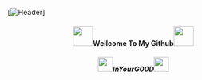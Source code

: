 [![Header](https://raw.githubusercontent.com/InYourG00D1/InYourG00D1/Master/PicsArt_12-12-07.29.04.jpg "Header")]
<h4 align="center"> <img src="https://raw.githubusercontent.com/InYourG00D1/InYourG00D1/master/3WyW.gif" width="40px">Wellcome To My Github<img src="https://raw.githubusercontent.com/InYourG00D1/InYourG00D1/master/3WyW.gif" width="40px"> </h4>
<h5 align="center"> <img src="https://raw.githubusercontent.com/InYourG00D1/InYourG00D1/master/9PrD.gif" width="30px">InYourG00D<img src="https://raw.githubusercontent.com/InYourG00D1/InYourG00D1/master/9PrD.gif" width="30px"> </h5>
